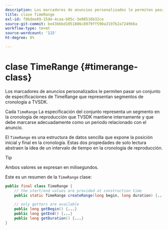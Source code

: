 ```yaml
---
description: Los marcadores de anuncios personalizados le permiten pasar un conjunto de especificaciones de TimeRange que representan segmentos de cronología a TVSDK.
title: clase TimeRange
exl-id: f86dee89-15de-4caa-b05c-3e08516b32ce
source-git-commit: be43bbbd1051886c8979ff590a3197b2a7249b6a
workflow-type: tm+mt
source-wordcount: '115'
ht-degree: 0%

---
```


# clase TimeRange {#timerange-class}

Los marcadores de anuncios personalizados le permiten pasar un conjunto de especificaciones de TimeRange que representan segmentos de cronología a TVSDK.

<!--<a id="section_42EB6D62627A424ABA250E3246EFEFC3"></a>-->

Cada `TimeRange` La especificación del conjunto representa un segmento en la cronología de reproducción que TVSDK mantiene internamente y que debe marcarse adecuadamente como un periodo relacionado con el anuncio.

El `TimeRange` es una estructura de datos sencilla que expone la posición inicial y final en la cronología. Estas dos propiedades de solo lectura abstraen la idea de un intervalo de tiempo en la cronología de reproducción.

>[!TIP]
>
>Ambos valores se expresan en milisegundos.

Este es un resumen de la `TimeRange` clase:

```java
public final class TimeRange {
    // the start/end values are provided at construction time
    public static TimeRange createRange(long begin, long duration) {...} 

    // only getters are available
    public long getBegin() {...} 
    public long getEnd() {...} 
    public long getDuration() {...}
}
```
